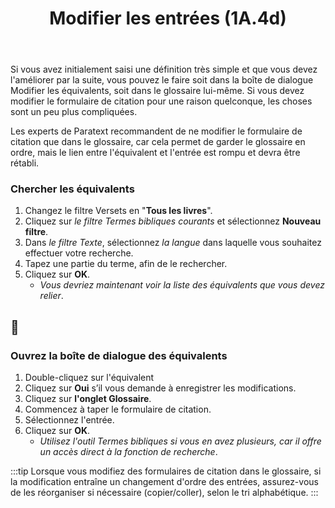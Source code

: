 ﻿---
title: Modifier les entrées (1A.4d)
---
Si vous avez initialement saisi une définition très simple et que vous devez l'améliorer par la suite, vous pouvez le faire soit dans la boîte de dialogue Modifier les équivalents, soit dans le glossaire lui-même. Si vous devez modifier le formulaire de citation pour une raison quelconque, les choses sont un peu plus compliquées.

Les experts de Paratext recommandent de ne modifier le formulaire de citation que dans le glossaire, car cela permet de garder le glossaire en ordre, mais le lien entre l'équivalent et l'entrée est rompu et devra être rétabli.

### Chercher les équivalents

1.  Changez le filtre Versets en "**Tous les livres**".
1.  Cliquez sur _le filtre Termes bibliques courants_ et sélectionnez **Nouveau filtre**.
1.  Dans _le filtre Texte_, sélectionnez _la langue_ dans laquelle vous souhaitez effectuer votre recherche.
1.  Tapez une partie du terme, afin de le rechercher.
1.  Cliquez sur **OK**.
     -  *Vous devriez maintenant voir la liste des équivalents que vous devez relier*.



## :page_facing_up:

### Ouvrez la boîte de dialogue des équivalents

1.  Double-cliquez sur l'équivalent
1.  Cliquez sur **Oui** s’il vous demande à enregistrer les modifications.
1.  Cliquez sur **l'onglet Glossaire**.
1.  Commencez à taper le formulaire de citation.
1.  Sélectionnez l'entrée.
1.  Cliquez sur **OK**.
     -  *Utilisez l'outil Termes bibliques si vous en avez plusieurs, car il offre un accès direct à la fonction de recherche*.

:::tip
Lorsque vous modifiez des formulaires de citation dans le glossaire, si la modification entraîne un changement d'ordre des entrées, assurez-vous de les réorganiser si nécessaire (copier/coller), selon le tri alphabétique.
:::